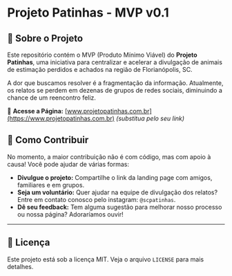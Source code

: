 # Projeto Patinhas - MVP v0.1

## 🎯 Sobre o Projeto

Este repositório contém o MVP (Produto Mínimo Viável) do **Projeto Patinhas**, uma iniciativa para centralizar e acelerar a divulgação de animais de estimação perdidos e achados na região de Florianópolis, SC.

A dor que buscamos resolver é a fragmentação da informação. Atualmente, os relatos se perdem em dezenas de grupos de redes sociais, diminuindo a chance de um reencontro feliz.


🔗 **Acesse a Página:** [www.projetopatinhas.com.br](https://www.projetopatinhas.com.br) *(substitua pelo seu link)*


## 🤝 Como Contribuir

No momento, a maior contribuição não é com código, mas com apoio à causa! Você pode ajudar de várias formas:

* **Divulgue o projeto:** Compartilhe o link da landing page com amigos, familiares e em grupos.
* **Seja um voluntário:** Quer ajudar na equipe de divulgação dos relatos? Entre em contato conosco pelo instagram: `@scpatinhas`.
* **Dê seu feedback:** Tem alguma sugestão para melhorar nosso processo ou nossa página? Adoraríamos ouvir!

---

## 📄 Licença

Este projeto está sob a licença MIT. Veja o arquivo `LICENSE` para mais detalhes.
